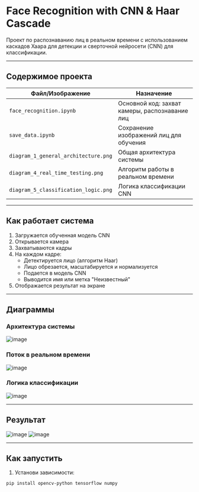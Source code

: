 # Face Recognition with CNN & Haar Cascade

Проект по распознаванию лиц в реальном времени с использованием каскадов Хаара для детекции и сверточной нейросети (CNN) для классификации.

---

## Содержимое проекта

| Файл/Изображение            | Назначение                                    |
|-----------------------------|-----------------------------------------------|
| `face_recognition.ipynb`    | Основной код: захват камеры, распознавание лиц|
| `save_data.ipynb`           | Сохранение изображений лиц для обучения       |
| `diagram_1_general_architecture.png` | Общая архитектура системы         |
| `diagram_4_real_time_testing.png`    | Алгоритм работы в реальном времени |
| `diagram_5_classification_logic.png` | Логика классификации CNN           |

---

## Как работает система

1. Загружается обученная модель CNN
2. Открывается камера
3. Захватываются кадры
4. На каждом кадре:
   - Детектируется лицо (алгоритм Haar)
   - Лицо обрезается, масштабируется и нормализуется
   - Подается в модель CNN
   - Выводится имя или метка "Неизвестный"
5. Отображается результат на экране

---

## Диаграммы

### Архитектура системы
![image](https://github.com/user-attachments/assets/c5ada3f7-7635-45cd-bacf-41ea7e7af2e8)

### Поток в реальном времени
![image](https://github.com/user-attachments/assets/c3e61d86-874b-4b0e-998f-fae3a2451ff6)

### Логика классификации
![image](https://github.com/user-attachments/assets/35c6cb76-f907-45b8-810e-8814023df173)

---

## Результат
![image](https://github.com/user-attachments/assets/c24f2f96-f565-4e8e-8f2d-6a1e4d262ac9)
![image](https://github.com/user-attachments/assets/453d1e92-6e47-4a08-9627-e2dfd17a69cf)

---

## Как запустить

1. Установи зависимости:
```bash
pip install opencv-python tensorflow numpy
